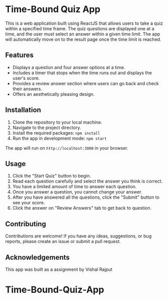 # Time-Bound Quiz App

This is a web application built using ReactJS that allows users to take a quiz within a specified time frame. The quiz questions are displayed one at a time, and the user must select an answer within a given time limit. The app will automatically move on to the result page once the time limit is reached.

## Features

- Displays a question and four answer options at a time.
- Includes a timer that stops when the time runs out and displays the user's score.
- Provides a review answer section where users can go back and check their answers.
- Offers an aesthetically pleasing design.

## Installation

1. Clone the repository to your local machine.
2. Navigate to the project directory.
3. Install the required packages: `npm install`
4. Run the app in development mode: `npm start`

The app will run on `http://localhost:3000` in your browser.

## Usage

1. Click the "Start Quiz" button to begin.
2. Read each question carefully and select the answer you think is correct.
3. You have a limited amount of time to answer each question.
4. Once you answer a question, you cannot change your answer.
5. After you have answered all the questions, click the "Submit" button to see your score.
6. Click the answer on "Review Answers" tab to get back to question.

## Contributing

Contributions are welcome! If you have any ideas, suggestions, or bug reports, please create an issue or submit a pull request.

## Acknowledgements

This app was built as a assignment by Vishal Rajput
# Time-Bound-Quiz-App
